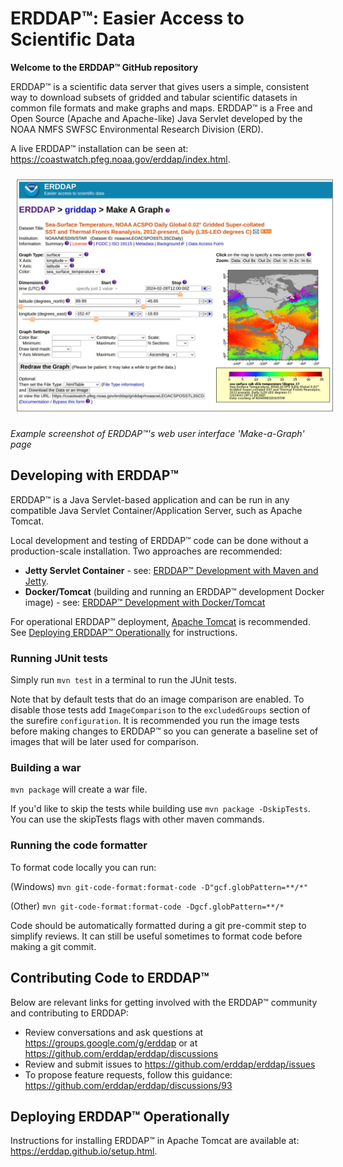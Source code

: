 # ERDDAP&trade;: Easier Access to Scientific Data

**Welcome to the ERDDAP&trade; GitHub repository** 

ERDDAP&trade; is a scientific data server that gives users a simple, consistent way to download subsets of gridded and tabular scientific datasets in common file formats and make graphs and maps.  ERDDAP&trade; is a Free and Open Source (Apache and Apache-like) Java Servlet developed by the NOAA NMFS SWFSC Environmental Research Division (ERD).

A live ERDDAP&trade; installation can be seen at: https://coastwatch.pfeg.noaa.gov/erddap/index.html.

<div style="width: 100%; clear: both; align: center"><img src="development/images/erddap_sst_graph.jpg" alt="ERDDAP SST data example graph page" width="650" style="margin: 10px; border-width: 1px; border-style: solid; border-color: grey" /></div>

*Example screenshot of ERDDAP&trade;'s web user interface 'Make-a-Graph' page*


## Developing with ERDDAP&trade;

ERDDAP&trade; is a Java Servlet-based application and can be run in any compatible Java Servlet Container/Application Server, such as Apache Tomcat.

Local development and testing of ERDDAP&trade; code can be done without a production-scale installation.  Two approaches are recommended:

* **Jetty Servlet Container** - see: [ERDDAP&trade; Development with Maven and Jetty](./development/jetty/).
* **Docker/Tomcat** (building and running an ERDDAP&trade; development Docker image) - see: [ERDDAP&trade; Development with Docker/Tomcat](./development/docker/)

For operational ERDDAP&trade; deployment, [Apache Tomcat](https://tomcat.apache.org/) is recommended.  See [Deploying ERDDAP&trade; Operationally](#deploying-erddap-operationally) for instructions.


### Running JUnit tests

Simply run `mvn test` in a terminal to run the JUnit tests.

Note that by default tests that do an image comparison are enabled. To disable those tests add `ImageComparison` to the `excludedGroups` section of the surefire `configuration`. It is recommended you run the image tests before making changes to ERDDAP&trade; so you can generate a baseline set of images that will be later used for comparison.


### Building a war

`mvn package` will create a war file. 

If you'd like to skip the tests while building use `mvn package -DskipTests`. You can use the skipTests flags with other maven commands.

### Running the code formatter

To format code locally you can run:

(Windows)
`mvn git-code-format:format-code -D"gcf.globPattern=**/*"`

(Other)
`mvn git-code-format:format-code -Dgcf.globPattern=**/*`

Code should be automatically formatted during a git pre-commit step to simplify reviews. It can still be useful sometimes to format code before making a git commit.

## Contributing Code to ERDDAP&trade;

Below are relevant links for getting involved with the ERDDAP&trade; community and contributing to ERDDAP:

* Review conversations and ask questions at https://groups.google.com/g/erddap or at https://github.com/erddap/erddap/discussions
* Review and submit issues to https://github.com/erddap/erddap/issues
* To propose feature requests, follow this guidance: https://github.com/erddap/erddap/discussions/93


## Deploying ERDDAP&trade; Operationally

Instructions for installing ERDDAP&trade; in Apache Tomcat are available at: https://erddap.github.io/setup.html.
